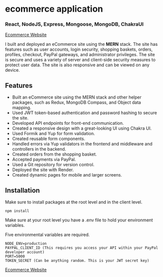 # ecommerce application
### React, NodeJS, Express, Mongoose, MongoDB, ChakraUI
[Ecommerce Website](https://ecommerce-zl92.onrender.com)

I built and deployed an eCommerce site using the **MERN** stack. The site has features such as user accounts, login security, shopping baskets, orders, profiles, checkout, PayPal gateways, and administrator privileges. The site is secure and uses a variety of server and client-side security measures to protect user data. The site is also responsive and can be viewed on any device.

## Features

<ul>
  <li>Built an eCommerce site using the MERN stack and other helper packages, such as Redux, MongoDB Compass, and Object data mapping.</li>
  <li>Used JWT token-based authentication and password hashing to secure the site.</li>
  <li>Developed API endpoints for front-end communication.</li>
  <li>Created a responsive design with a great-looking UI using Chakra UI.</li>
  <li>Used Formik and Yup for form validation.</li>
  <li>Created reusable form components.</li>
  <li>Handled errors via Yup validators in the frontend and middleware and controllers in the backend.</li>
  <li>Created orders from the shopping basket.</li>
  <li>Accepted payments via PayPal.</li>
  <li>Used a Git repository for version control.</li>
  <li>Deployed the site with Render.</li>
  <li>Created dynamic pages for mobile and larger screens.</li>
</ul>


## Installation

Make sure to install packages at the root level and in the client level.

`npm install`

Make sure at your root level you have a .env file to hold your environment variables.

Five environmental variables are required.

``` MONGO_URI (This will hold your MongoDB connection string. Make sure that where it states <password> that you place your password without the <>)
NODE_ENV=production
PAYPAL_CLIENT_ID (This requires you access your API within your PayPal developer account)
PORT=5000
TOKEN_SECRET (Can be anything random. This is your JWT secret key) 
```
  

[Ecommerce Website](https://ecommerce-zl92.onrender.com)
 

